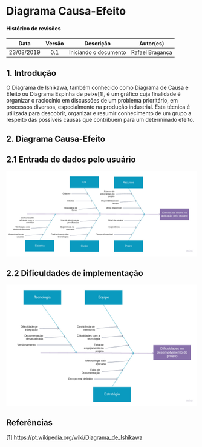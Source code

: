 # Diagrama Causa-Efeito

#### Histórico de revisões
|   Data   |  Versão  |        Descrição       |          Autor(es)          |
|:--------:|:--------:|:----------------------:|:---------------------------:|
|23/08/2019|   0.1    | Iniciando o documento       |  Rafael Bragança   |


## 1. Introdução
O Diagrama de Ishikawa, também conhecido como Diagrama de Causa e Efeito ou Diagrama Espinha de peixe[1], é um gráfico cuja finalidade é organizar o raciocínio em discussões de um problema prioritário, em processos diversos, especialmente na produção industrial. Esta técnica é utilizada para descobrir, organizar e resumir conhecimento de um grupo a respeito das possíveis causas que contribuem para um determinado efeito.


## 2. Diagrama Causa-Efeito

## 2.1 Entrada de dados pelo usuário

![Mapa Mental 1.0 - Rafael Bragança](img/fishBoneRafaelEntrada.jpg)<br>

## 2.2 Dificuldades de implementação

![Mapa Mental 1.0 - Rafael Bragança](img/fishBoneRafaelComplicacoes.jpg)<br>

## Referências

[1] https://pt.wikipedia.org/wiki/Diagrama_de_Ishikawa
